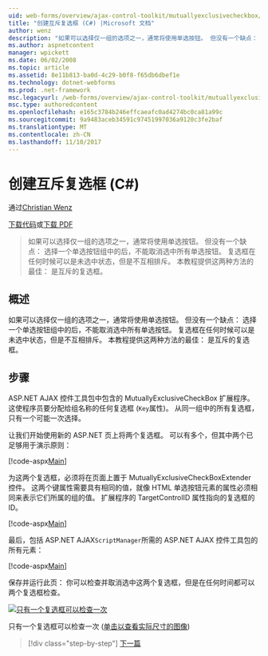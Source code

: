 ```yaml
---
uid: web-forms/overview/ajax-control-toolkit/mutuallyexclusivecheckbox/creating-mutually-exclusive-checkboxes-cs
title: "创建互斥复选框 (C#) |Microsoft 文档"
author: wenz
description: "如果可以选择仅一组的选项之一，通常将使用单选按钮。 但没有一个缺点： 选择一个单选按钮组中的后，..."
ms.author: aspnetcontent
manager: wpickett
ms.date: 06/02/2008
ms.topic: article
ms.assetid: 8e11b813-ba0d-4c29-b0f8-f65db6dbef1e
ms.technology: dotnet-webforms
ms.prod: .net-framework
msc.legacyurl: /web-forms/overview/ajax-control-toolkit/mutuallyexclusivecheckbox/creating-mutually-exclusive-checkboxes-cs
msc.type: authoredcontent
ms.openlocfilehash: e165c3784b246effcaeafc0ad4274bc0ca81a99c
ms.sourcegitcommit: 9a9483aceb34591c97451997036a9120c3fe2baf
ms.translationtype: MT
ms.contentlocale: zh-CN
ms.lasthandoff: 11/10/2017
---
```

<a name="creating-mutually-exclusive-checkboxes-c"></a>创建互斥复选框 (C#)
====================
通过[Christian Wenz](https://github.com/wenz)

[下载代码](http://download.microsoft.com/download/9/3/f/93f8daea-bebd-4821-833b-95205389c7d0/MutuallyExclusiveCheckBox0.cs.zip)或[下载 PDF](http://download.microsoft.com/download/b/6/a/b6ae89ee-df69-4c87-9bfb-ad1eb2b23373/mutuallyexclusivecheckbox0CS.pdf)

> 如果可以选择仅一组的选项之一，通常将使用单选按钮。 但没有一个缺点： 选择一个单选按钮组中的后，不能取消选中所有单选按钮。 复选框在任何时候可以是未选中状态，但是不互相排斥。 本教程提供这两种方法的最佳： 是互斥的复选框。


## <a name="overview"></a>概述

如果可以选择仅一组的选项之一，通常将使用单选按钮。 但没有一个缺点： 选择一个单选按钮组中的后，不能取消选中所有单选按钮。 复选框在任何时候可以是未选中状态，但是不互相排斥。 本教程提供这两种方法的最佳： 是互斥的复选框。

## <a name="steps"></a>步骤

ASP.NET AJAX 控件工具包中包含的 MutuallyExclusiveCheckBox 扩展程序。 这使程序员要分配给组名称的任何复选框 (`Key`属性)。 从同一组中的所有复选框，只有一个可能一次选择。

让我们开始使用新的 ASP.NET 页上将两个复选框。 可以有多个，但其中两个已足够用于演示原则：

[!code-aspx[Main](creating-mutually-exclusive-checkboxes-cs/samples/sample1.aspx)]

为这两个复选框，必须将在页面上置于 MutuallyExclusiveCheckBoxExtender 控件。 这两个键属性需要具有相同的值，就像 HTML 单选按钮元素的属性必须相同来表示它们所属的组的值。 扩展程序的 TargetControlID 属性指向的复选框的 ID。

[!code-aspx[Main](creating-mutually-exclusive-checkboxes-cs/samples/sample2.aspx)]

最后，包括 ASP.NET AJAX`ScriptManager`所需的 ASP.NET AJAX 控件工具包的所有元素：

[!code-aspx[Main](creating-mutually-exclusive-checkboxes-cs/samples/sample3.aspx)]

保存并运行此页： 你可以检查并取消选中这两个复选框，但是在任何时间都可以两个复选框检查。


[![只有一个复选框可以检查一次](creating-mutually-exclusive-checkboxes-cs/_static/image2.png)](creating-mutually-exclusive-checkboxes-cs/_static/image1.png)

只有一个复选框可以检查一次 ([单击以查看实际尺寸的图像](creating-mutually-exclusive-checkboxes-cs/_static/image3.png))

>[!div class="step-by-step"]
[下一篇](creating-mutually-exclusive-checkboxes-vb.md)
